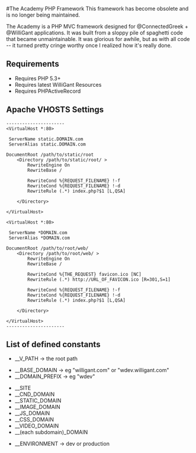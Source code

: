 #The Academy PHP Framework
This framework has become obsolete and is no longer being maintained.

The Academy is a PHP MVC framework designed for @ConnectedGreek + @WilliGant
applications. It was built from a sloppy pile of spaghetti code that became
unmaintainable. It was glorious for awhile, but as with all code -- it turned
pretty cringe worthy once I realized how it's really done. 

Requirements
---------------------
- Requires PHP 5.3+
- Requires latest WilliGant Resources
- Requires PHPActiveRecord


Apache VHOSTS Settings
----------------------

	----------------------
    <VirtualHost *:80>

     ServerName static.DOMAIN.com
     ServerAlias static.DOMAIN.com

    DocumentRoot /path/to/static/root
    	<Directory /path/to/static/root/ >
    		RewriteEngine On
    		RewriteBase /

    		RewriteCond %{REQUEST_FILENAME} !-f
    		RewriteCond %{REQUEST_FILENAME} !-d
    		RewriteRule (.*) index.php?$1 [L,QSA]

    	</Directory>

    </VirtualHost>

    <VirtualHost *:80>

     ServerName *DOMAIN.com
     ServerAlias *DOMAIN.com

    DocumentRoot /path/to/root/web/
    	<Directory /path/to/root/web/ >
    		RewriteEngine On
    		RewriteBase /

    		RewriteCond %{THE_REQUEST} favicon.ico [NC]
     		RewriteRule (.*) http://URL_OF_FAVICON.ico [R=301,S=1]

    		RewriteCond %{REQUEST_FILENAME} !-f
    		RewriteCond %{REQUEST_FILENAME} !-d
    		RewriteRule (.*) index.php?$1 [L,QSA]

    	</Directory>

    </VirtualHost>
	----------------------


List of defined constants
----------------------
- __V_PATH -> the root path
* __BASE_DOMAIN -> eg "willigant.com" or "wdev.willigant.com"
* __DOMAIN_PREFIX -> eg "wdev"
- __SITE
- __CND_DOMAIN
- __STATIC_DOMAIN
- __IMAGE_DOMAIN
- __JS_DOMAIN
- __CSS_DOMAIN
- __VIDEO_DOMAIN
- __(each subdomain)_DOMAIN
* __ENVIRONMENT -> dev or production

